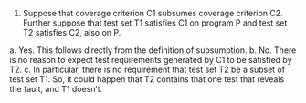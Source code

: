 1. Suppose that coverage criterion C1 subsumes coverage criterion C2. Further suppose that test set T1 satisfies C1 on program P and test set T2 satisfies C2, also on P.

a.  Yes. This follows directly from the definition of subsumption.
b.  No. There is no reason to expect test requirements generated by C1 to be satisfied by T2.
c.  In particular, there is no requirement that test set T2
be a subset of test set T1. So, it could happen that T2 contains that one test that reveals the fault, and T1 doesn’t.
